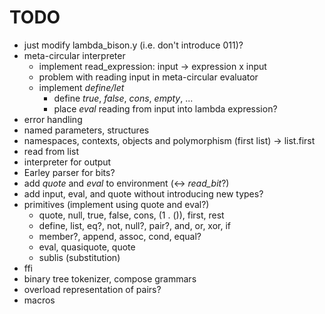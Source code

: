 TODO
====

* just modify lambda_bison.y (i.e. don't introduce 011)?
* meta-circular interpreter
    * implement read_expression: input -> expression x input
    * problem with reading input in meta-circular evaluator
    * implement *define/let*
        * define *true*, *false*, *cons*, *empty*, ...
        * place *eval* reading from input into lambda expression?
* error handling
* named parameters, structures
* namespaces, contexts, objects and polymorphism
  (first list) -> list.first
* read from list
* interpreter for output
* Earley parser for bits?
* add *quote* and *eval* to environment (<-> *read\_bit*?)
* add input, eval, and quote without introducing new types?
* primitives (implement using quote and eval?)
    * quote, null, true, false, cons, (1 . ()), first, rest
    * define, list, eq?, not, null?, pair?, and, or, xor, if
    * member?, append, assoc, cond, equal?
    * eval, quasiquote, quote
    * sublis (substitution)
* ffi
* binary tree tokenizer, compose grammars
* overload representation of pairs?
* macros
